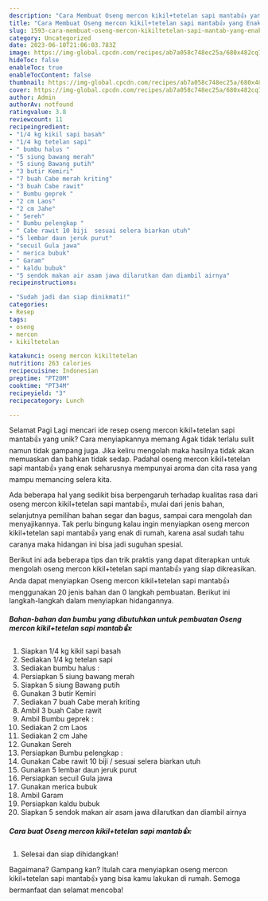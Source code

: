 ```yaml
---
description: "Cara Membuat Oseng mercon kikil+tetelan sapi mantab👍 yang Enak, Lezat"
title: "Cara Membuat Oseng mercon kikil+tetelan sapi mantab👍 yang Enak, Lezat"
slug: 1593-cara-membuat-oseng-mercon-kikiltetelan-sapi-mantab-yang-enak-lezat
category: Uncategorized
date: 2023-06-10T21:06:03.783Z
image: https://img-global.cpcdn.com/recipes/ab7a058c748ec25a/680x482cq70/oseng-mercon-kikiltetelan-sapi-mantab-foto-resep-utama.jpg
hideToc: false
enableToc: true
enableTocContent: false
thumbnail: https://img-global.cpcdn.com/recipes/ab7a058c748ec25a/680x482cq70/oseng-mercon-kikiltetelan-sapi-mantab-foto-resep-utama.jpg
cover: https://img-global.cpcdn.com/recipes/ab7a058c748ec25a/680x482cq70/oseng-mercon-kikiltetelan-sapi-mantab-foto-resep-utama.jpg
author: Admin
authorAv: notfound
ratingvalue: 3.8
reviewcount: 11
recipeingredient:
- "1/4 kg kikil sapi basah"
- "1/4 kg tetelan sapi"
- " bumbu halus "
- "5 siung bawang merah"
- "5 siung Bawang putih"
- "3 butir Kemiri"
- "7 buah Cabe merah kriting"
- "3 buah Cabe rawit"
- " Bumbu geprek "
- "2 cm Laos"
- "2 cm Jahe"
- " Sereh"
- " Bumbu pelengkap "
- " Cabe rawit 10 biji  sesuai selera biarkan utuh"
- "5 lembar daun jeruk purut"
- "secuil Gula jawa"
- " merica bubuk"
- " Garam"
- " kaldu bubuk"
- "5 sendok makan air asam jawa dilarutkan dan diambil airnya"
recipeinstructions:

- "Sudah jadi dan siap dinikmati!"
categories:
- Resep
tags:
- oseng
- mercon
- kikiltetelan

katakunci: oseng mercon kikiltetelan 
nutrition: 263 calories
recipecuisine: Indonesian
preptime: "PT20M"
cooktime: "PT34M"
recipeyield: "3"
recipecategory: Lunch

---
```



Selamat Pagi Lagi mencari ide resep oseng mercon kikil+tetelan sapi mantab👍 yang unik? Cara menyiapkannya memang Agak tidak terlalu sulit namun tidak gampang juga. Jika keliru mengolah maka hasilnya tidak akan memuaskan dan bahkan tidak sedap. Padahal oseng mercon kikil+tetelan sapi mantab👍 yang enak seharusnya mempunyai aroma dan cita rasa yang mampu memancing selera kita.


Ada beberapa hal yang sedikit bisa berpengaruh terhadap kualitas rasa dari oseng mercon kikil+tetelan sapi mantab👍, mulai dari jenis bahan, selanjutnya pemilihan bahan segar dan bagus, sampai cara mengolah dan menyajikannya. Tak perlu bingung kalau ingin menyiapkan oseng mercon kikil+tetelan sapi mantab👍 yang enak di rumah, karena asal sudah tahu caranya maka hidangan ini bisa jadi suguhan spesial.




Berikut ini ada beberapa tips dan trik praktis yang dapat diterapkan untuk mengolah oseng mercon kikil+tetelan sapi mantab👍 yang siap dikreasikan. Anda dapat menyiapkan Oseng mercon kikil+tetelan sapi mantab👍 menggunakan 20 jenis bahan dan 0 langkah pembuatan. Berikut ini langkah-langkah dalam menyiapkan hidangannya.

<!--inarticleads1-->

##### Bahan-bahan dan bumbu yang dibutuhkan untuk pembuatan Oseng mercon kikil+tetelan sapi mantab👍:

1. Siapkan 1/4 kg kikil sapi basah
1. Sediakan 1/4 kg tetelan sapi
1. Sediakan  bumbu halus :
1. Persiapkan 5 siung bawang merah
1. Siapkan 5 siung Bawang putih
1. Gunakan 3 butir Kemiri
1. Sediakan 7 buah Cabe merah kriting
1. Ambil 3 buah Cabe rawit
1. Ambil  Bumbu geprek :
1. Sediakan 2 cm Laos
1. Sediakan 2 cm Jahe
1. Gunakan  Sereh
1. Persiapkan  Bumbu pelengkap :
1. Gunakan  Cabe rawit 10 biji / sesuai selera biarkan utuh
1. Gunakan 5 lembar daun jeruk purut
1. Persiapkan secuil Gula jawa
1. Gunakan  merica bubuk
1. Ambil  Garam
1. Persiapkan  kaldu bubuk
1. Siapkan 5 sendok makan air asam jawa dilarutkan dan diambil airnya




<!--inarticleads2-->

##### Cara buat Oseng mercon kikil+tetelan sapi mantab👍:


1. Selesai dan siap dihidangkan!



Bagaimana? Gampang kan? Itulah cara menyiapkan oseng mercon kikil+tetelan sapi mantab👍 yang bisa kamu lakukan di rumah. Semoga bermanfaat dan selamat mencoba!
